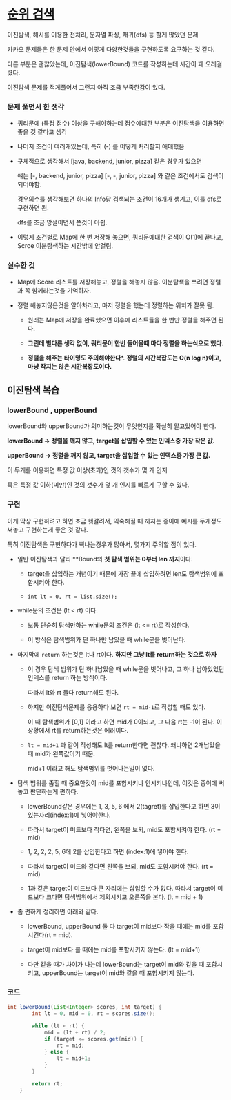 # [순위 검색](https://school.programmers.co.kr/learn/courses/30/lessons/72412?language=java)

이진탐색, 해시를 이용한 전처리, 문자열 파싱, 재귀(dfs) 등 할게 많았던 문제

카카오 문제들은 한 문제 안에서 이렇게 다양한것들을 구현하도록 요구하는 것 같다.

다른 부분은 괜찮았는데, 이진탐색(lowerBound) 코드를 작성하는데 시간이 꽤 오래걸렸다. 

이진탐색 문제를 적게풀어서 그런지 아직 조금 부족한감이 있다.

### 문제 풀면서 한 생각

- 쿼리문에 (특정 점수) 이상을 구해야하는데 점수에대한 부분은 이진탐색을 이용하면 좋을 것 같다고 생각

- 나머지 조건이 여러개있는데, 특히 (-) 를 어떻게 처리할지 애매했음

- 구체적으로 생각해서 [java, backend, junior, pizza] 같은 경우가 있으면

  얘는 [-, backend, junior, pizza] [-, -, junior, pizza] 와 같은 조건에서도 검색이 되어야함.

  경우의수를 생각해보면 하나의 Info당 검색되는 조건이 16개가 생기고, 이를 dfs로 구현하면 됨.

  dfs를 조금 망설이면서 쓴것이 아쉽.

- 이렇게 조건별로 Map에 한 번 저장해 놓으면, 쿼리문에대한 검색이 O(1)에 끝나고, Scroe 이분탐색하는 시간밖에 안걸림.

### 실수한 것

- Map에 Score 리스트를 저장해놓고, 정렬을 해놓지 않음. 이분탐색을 쓰려면 정렬과 꼭 함께라는것을 기억하자.

- 정렬 해놓지않은것을 알아차리고, 마저 정렬을 했는데 정렬하는 위치가 잘못 됨.

   - 원래는 Map에 저장을 완료했으면 이후에 리스트들을 한 번만 정렬을 해주면 된다.
   
   - **그런데 별다른 생각 없이, 쿼리문이 한번 들어올때 마다 정렬을 하는식으로 했다.**
 
   - **정렬을 해주는 타이밍도 주의해야한다***. **정렬의 시간복잡도는 O(n log n)이고, 마냥 작지는 않은 시간복잡도이다.**


## 이진탐색 복습

### lowerBound , upperBound

lowerBound와 upperBound가 의미하는것이 무엇인지를 확실히 알고있어야 한다.

**lowerBound -> 정렬을 깨지 않고, target을 삽입할 수 있는 인덱스중 가장 작은 값.**

**upperBound -> 정렬을 깨지 않고, target을 삽입할 수 있는 인덱스중 가장 큰 값.**

이 두개를 이용하면 특정 값 이상(초과)인 것의 갯수가 몇 개 인지

혹은 특정 값 이하(미만)인 것의 갯수가 몇 개 인지를 빠르게 구할 수 있다.

### 구현

이게 막상 구현하려고 하면 조금 헷갈려서, 익숙해질 때 까지는 종이에 예시를 두개정도 써놓고 구현하는게 좋은 것 같다.

특히 이진탐색은 구현하다가 삑나는경우가 많아서, 몇가지 주의할 점이 있다.

- 일반 이진탐색과 달리 **Bound의 **첫 탐색 범위는 0부터 len 까지**이다.

   - target을 삽입하는 개념이기 때문에 가장 끝에 삽입하려면 len도 탐색범위에 포함시켜야 한다.

   - `int lt = 0, rt = list.size();` 

- while문의 조건은 (lt < rt) 이다.

  - 보통 단순히 탐색만하는 while문의 조건은 (lt <= rt)로 작성한다.
 
  - 이 방식은 탐색범위가 단 하나만 남았을 때 while문을 벗어난다.

- 마지막에 `return` 하는것은 lt나 rt이다. **하지만 그냥 lt를 return하는 것으로 하자**

  - 이 경우 탐색 범위가 단 하나남았을 때 while문을 벗어나고, 그 하나 남아있었던 인덱스를 return 하는 방식이다.
 
    따라서 lt와 rt 둘다 return해도 된다.

  - 하지만 이진탐색문제를 응용하다 보면 `rt = mid-1`로 작성할 때도 있다.
  
    이 때 탐색범위가 [0,1] 이라고 하면 mid가 0이되고, 그 다음 rt는 -1이 된다. 이상황에서 rt를 return하는것은 에러이다.

  - `lt = mid+1` 과 같이 작성해도 lt를 return한다면 괜찮다. 왜냐하면 2개남았을 때 mid가 왼쪽값이기 때문.
 
     mid+1 이라고 해도 탐색범위를 벗어나는일이 없다.
 
- 탐색 범위를 좁힐 때 중요한것이 mid를 포함시키냐 안시키냐인데, 이것은 종이에 써놓고 판단하는게 편하다.

   - lowerBound같은 경우에는 1, 3, 5, 6 에서 2(tagret)를 삽입한다고 하면 3이 있는자리(index:1)에 넣어야한다.
 
   - 따라서 target이 미드보다 작다면, 왼쪽을 보되, mid도 포함시켜야 한다. (rt = mid)
 
   - 1, 2, 2, 2, 5, 6에 2를 삽입한다고 하면 (index:1)에 넣어야 한다.
 
   - 따라서 target이 미드와 같다면 왼쪽을 보되, mid도 포함시켜야 한다. (rt = mid)
 
   - 1과 같은 target이 미드보다 큰 자리에는 삽입할 수가 없다. 따라서 target이 미드보다 크다면 탐색범위에서 제외시키고 오른쪽을 본다. (lt = mid + 1)

- 좀 편하게 정리하면 아래와 같다.

   - lowerBound, upperBound 둘 다 target이 mid보다 작을 때에는 mid를 포함시킨다(rt = mid).

   - target이 mid보다 클 때에는 mid를 포함시키지 않는다. (lt = mid+1)
 
   - 다만 같을 때가 차이가 나는데 lowerBound는 target이 mid와 같을 때 포함시키고, upperBound는 target이 mid와 같을 때 포함시키지 않는다.


### 코드

```java
int lowerBound(List<Integer> scores, int target) {
        int lt = 0, mid = 0, rt = scores.size();
        
        while (lt < rt) {
            mid = (lt + rt) / 2;
            if (target <= scores.get(mid)) {
                rt = mid;
            } else {
                lt = mid+1;
            }
        }
        
        return rt;
    }
```
